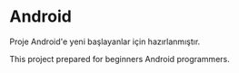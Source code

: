 # Android
Proje Android'e yeni başlayanlar için hazırlanmıştır.


This project prepared for beginners Android programmers.
